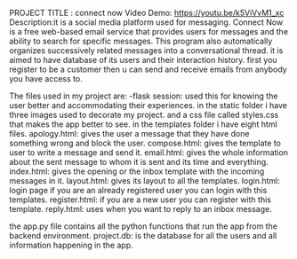 PROJECT TITLE : connect now
Video Demo: https://youtu.be/k5ViVvM1_xc
Description:it is a social media platform used for messaging.
Connect Now is a free web-based email service that provides users for messages 
and the ability to search for specific messages.
This program also automatically organizes successively related messages into a conversational thread.
it is aimed to have database of its users and their interaction history.
first you register to be a customer then u can send and receive emails from anybody you have access to.

The files used in my project are:
-flask session: used this for knowing the user better and accommodating their experiences.
in the static folder i have three images used to decorate my project. 
and a css file called styles.css that makes the app better to see.
in the templates folder i have eight html files.
apology.html: gives the user a message that they have done something wrong and block the user.
compose.html: gives the template to user to write a message and send it.
email.html: gives the whole information about the sent message to whom it is sent and its time and everything.
index.html: gives the opening or the inbox template with the incoming messages in it.
layout.html: gives its layout to all the templates.
login.html: login page if you are an already registered user you can login with this templates.
register.html: if you are a new user you can register with this template.
reply.html: uses when you want to reply to an inbox message.

the app.py file contains all the python functions that run the app from the backend environment.
project.db: is the database for all the users and all information happening in the app.
